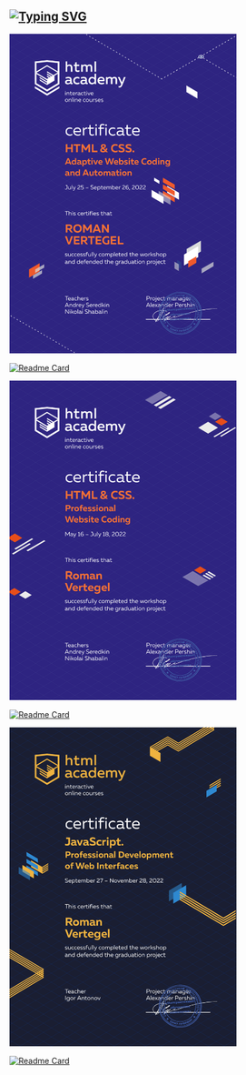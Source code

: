 ## [![Typing SVG](https://readme-typing-svg.herokuapp.com?font=TT+Norms+Pro&size=30&pause=1000&color=E84E1B&width=435&lines=Certificates+%26+Project)](https://git.io/typing-svg)

<img src="assets/Adaptive HTML CSS EN-1.png" width="400" alt="Adaptive Web">

[![Readme Card](https://github-readme-stats.vercel.app/api/pin/?username=verrtiga&repo=Cat-Energy)](https://github.com/verrtiga/Cat-Energy)

<img src="assets/Proff.Website Coding-1.png" width="400" alt="Proff Web">

[![Readme Card](https://github-readme-stats.vercel.app/api/pin/?username=verrtiga&repo=Sedona-Resort)](https://github.com/verrtiga/Sedona-Resort)

<img src="assets/JavaScript - 1.png" width="400" alt="JS">

[![Readme Card](https://github-readme-stats.vercel.app/api/pin/?username=verrtiga&repo=2085107-kekstagram-simple-27)](https://github.com/verrtiga/2085107-kekstagram-simple-27)
